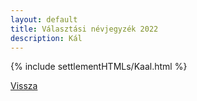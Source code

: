 ```yaml
---
layout: default
title: Választási névjegyzék 2022
description: Kál
---
```


{% include settlementHTMLs/Kaal.html %}

[Vissza](./)